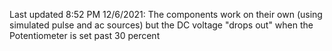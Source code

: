 Last updated 8:52 PM 12/6/2021: The components work on their own (using simulated pulse and ac sources) but the DC voltage "drops out" when the Potentiometer is set past 30 percent 
